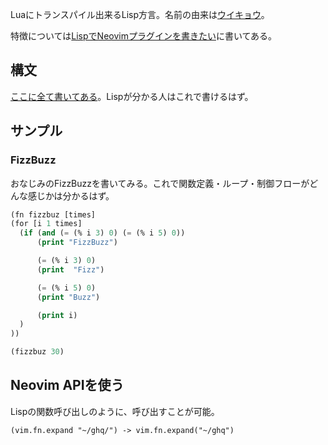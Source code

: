 Luaにトランスパイル出来るLisp方言。名前の由来は[ウイキョウ](https://ja.wikipedia.org/wiki/%E3%82%A6%E3%82%A4%E3%82%AD%E3%83%A7%E3%82%A6)。

特徴については[LispでNeovimプラグインを書きたい](../Vim/LispでNeovimプラグインを書きたい.md)に書いてある。

## 構文
[ここに全て書いてある](https://fennel-lang.org/reference)。Lispが分かる人はこれで書けるはず。

## サンプル

### FizzBuzz
おなじみのFizzBuzzを書いてみる。これで関数定義・ループ・制御フローがどんな感じかは分かるはず。
```lisp
(fn fizzbuz [times]
(for [i 1 times]
  (if (and (= (% i 3) 0) (= (% i 5) 0))
      (print "FizzBuzz")

      (= (% i 3) 0)
      (print  "Fizz")

      (= (% i 5) 0)
      (print "Buzz")

      (print i)
  )
))

(fizzbuz 30)
```

## Neovim APIを使う
Lispの関数呼び出しのように、呼び出すことが可能。
```
(vim.fn.expand "~/ghq/") -> vim.fn.expand("~/ghq")
```